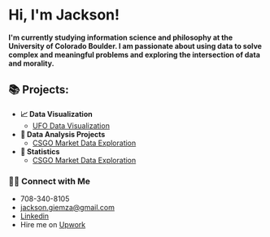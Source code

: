 <h1>Hi, I'm Jackson! </h1>

<b>I'm currently studying information science and philosophy at the University of Colorado Boulder. I am passionate about using data to solve complex and meaningful problems and exploring the intersection of data and morality.</b>


<h2>📚 Projects:</h2>

- <b>📈 Data Visualization</b>
  - [UFO Data Visualization](https://github.com/JacksonGiemza/ufo-data-vis-4602)
- <b>🔎 Data Analysis Projects</b>
  - [CSGO Market Data Exploration](https://github.com/JacksonGiemza/csgo_market_data_analysis) 
- <b>🧪 Statistics</b>
  - [CSGO Market Data Exploration](https://github.com/JacksonGiemza/csgo_market_data_analysis)
  
### 👋🏻 Connect with Me

- 708-340-8105
- jackson.giemza@gmail.com
- [Linkedin](https://www.linkedin.com/in/jackson-giemza/)
- Hire me on [Upwork](https://www.upwork.com/freelancers/~019a597cca50b0200d)

<!--


Here are some ideas to get you started:

- 🔭 I’m currently working on ...
- 🌱 I’m currently learning ...
- 👯 I’m looking to collaborate on ...
- 🤔 I’m looking for help with ...
- 💬 Ask me about ...
- 📫 How to reach me: ...
- 😄 Pronouns: ...
- ⚡ Fun fact: ...
-->
